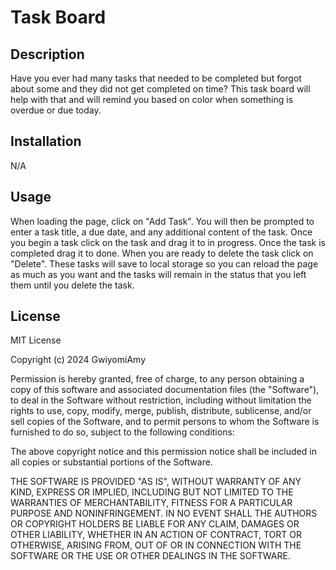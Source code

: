 
   # Task Board

   ## Description
   
   Have you ever had many tasks that needed to be completed but forgot about some and they did not get completed on time? This task board will help with that and will remind you based on color when something is overdue or due today.
   
   ## Installation
   
   N/A
   
   ## Usage
   
   When loading the page, click on "Add Task". You will then be prompted to enter a task title, a due date, and any additional content of the task. Once you begin a task click on the task and drag it to in progress. Once the task is completed drag it to done. When you are ready to delete the task click on "Delete". These tasks will save to local storage so you can reload the page as much as you want and the tasks will remain in the status that you left them until you delete the task.
   
   ## License

   MIT License

   Copyright (c) 2024 GwiyomiAmy

   Permission is hereby granted, free of charge, to any person obtaining a copy
   of this software and associated documentation files (the "Software"), to deal
   in the Software without restriction, including without limitation the rights
   to use, copy, modify, merge, publish, distribute, sublicense, and/or sell
   copies of the Software, and to permit persons to whom the Software is
   furnished to do so, subject to the following conditions:

   The above copyright notice and this permission notice shall be included in all
   copies or substantial portions of the Software.

   THE SOFTWARE IS PROVIDED "AS IS", WITHOUT WARRANTY OF ANY KIND, EXPRESS OR
   IMPLIED, INCLUDING BUT NOT LIMITED TO THE WARRANTIES OF MERCHANTABILITY,
   FITNESS FOR A PARTICULAR PURPOSE AND NONINFRINGEMENT. IN NO EVENT SHALL THE
   AUTHORS OR COPYRIGHT HOLDERS BE LIABLE FOR ANY CLAIM, DAMAGES OR OTHER
   LIABILITY, WHETHER IN AN ACTION OF CONTRACT, TORT OR OTHERWISE, ARISING FROM,
   OUT OF OR IN CONNECTION WITH THE SOFTWARE OR THE USE OR OTHER DEALINGS IN THE
   SOFTWARE.
